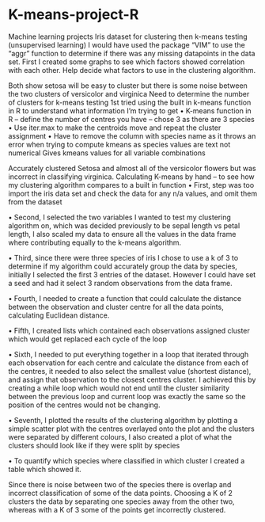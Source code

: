 # K-means-project-R
Machine learning projects
Iris dataset for clustering then k-means testing (unsupervised learning)
I would have used the package “VIM” to use the “aggr” function to determine if there was any missing datapoints in the data set.
First I created some graphs to see which factors showed correlation with each other. Help decide what factors to use in the clustering algorithm.
 
 
 
Both show setosa will be easy to cluster but there is some noise between the two clusters of versicolor and virginica
Need to determine the number of clusters for k-means testing
1st tried using the built in k-means function in R to understand what information I’m trying to get
•	K-means function in R – define the number of centres you have – chose 3 as there are 3 species
•	Use iter.max to make the centroids move and repeat the cluster assignment
•	Have to remove the column with species name as it throws an error when trying to compute kmeans as species values are text not numerical
Gives kmeans values for all variable combinations
 
Accurately clustered Setosa and almost all of the versicolor flowers but was incorrect in classifying virginica.
Calculating K-means by hand – to see how my clustering algorithm compares to a built in function
•	First, step was too import the iris data set and check the data for any n/a values, and omit them from the dataset
 
•	Second, I selected the two variables I wanted to test my clustering algorithm on, which was decided previously to be sepal length vs petal length, I also scaled my data to ensure all the values in the data frame where contributing equally to the k-means algorithm.
 
•	Third, since there were three species of iris I chose to use a k of 3 to determine if my algorithm could accurately group the data by species, initially I selected the first 3 entries of the dataset. However I could have set a seed and had it select 3 random observations from the data frame.
 
•	Fourth, I needed to create a function that could calculate the distance between the observation and cluster centre for all the data points, calculating Euclidean distance.
 
•	Fifth, I created lists which contained each observations assigned cluster which would get replaced each cycle of the loop
 
•	Sixth, I needed to put everything together in a loop that iterated through each observation for each centre and calculate the distance from each of the centres, it needed to also select the smallest value (shortest distance), and assign that observation to the closest centres cluster. I achieved this by creating a while loop which would not end until the cluster similarity between the previous loop and current loop was exactly the same so the position of the centres would not be changing.
 
•	Seventh, I plotted the results of the clustering algorithm by plotting a simple scatter plot with the centres overlayed onto the plot and the clusters were separated by different colours, I also created a plot of what the clusters should look like if they were split by species
 
 
 
•	To quantify which species where classified in which cluster I created a table which showed it.
 

Since there is noise between two of the species there is overlap and incorrect classification of some of the data points. Choosing a K of 2 clusters the data by separating one species away from the other two, whereas with a K of 3 some of the points get incorrectly clustered.
